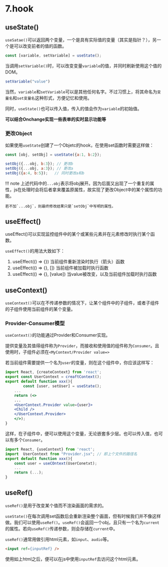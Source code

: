 # 7.hook

## useState()

`useSatae()`可以返回两个变量，一个是具有实际值的变量（其实是指针？），另一个是可以改变前者的值的函数。  

```jsx
const [variable, setVariable] = useState();
```

当调用`setVariable()`时，可以改变变量`variable`的值，并同时刷新使用这个值的DOM。  

```jsx
setVariable("value")
```

当然，`variable`和`setVariable`可以是其他任何名字。不过习惯上，将其命名为`变量名`和`set变量名`这种形式，方便记忆和使用。  

同时，`useState()`也可以传入值，传入的值会作为`variable`的初始值。  

**可以结合Onchange实现一些表单的实时显示功能等**

### 更改Object

如果使用`useState`创建了一个Objetc的hook，在使用set函数时需要这样做：

```js
const [obj, setObj] = useState({a:1, b:2});

setObj({...obj, b:3}); // 更改b
setObj({...obj, a:3}); // 更改a
setObj({a:4, b:5});   // 同时更改a和b
```

!!! note
    上述代码中的`...obj`表示将obj展开。因为后面又出现了一个重复的属性，js在处理时会将后者拿来覆盖原属性，故实现了更改Object中的某个属性的功能。  

    若不加`...obj`，则最终修改结果只是`setObj`中写明的属性。  

## useEffect()

useEffect()可以实现监控组件中的某个或某些元素并在元素修改时执行某个函数。  

`useEffect()`的用法大致如下：  

1. useEffect(() => {}) 当前组件重新渲染时执行（箭头）函数
2. useEffect(() => {}, []) 当前组件被加载时执行函数
3. useEffect(() => {}, [value]) 当value被改变，以及当前组件加载时执行函数

## useContext()

`useContext()`可以在不传递参数的情况下，让某个组件中的子组件，或者子组件的子组件使用当前组件的某个变量。  

### Provider-Consumer模型

`useContext()`的功能通过Provider和Consumer实现。  

提供变量及其值得组件称为`Provider`，而接收和使用值的组件称为`Consumer`。且使用时，子组件必须在`<MyContext/Provider value=>`  

若当前组件需要提供一个名为`user`的变量，则在这个组件中，你应该这样写：  

```jsx
import React, {createContext} from 'react';
export const UserContext = creaftContext();
export default function xxx(){
        const [user, setUser] = useState();
    ...
    return (<>
    ...
    <UserContext.Provider value={user}>
    <Child />
    </UserContext.Provider>
    </>);
}
```

这样，在子组件中，便可以使用这个变量，无论嵌套多少层。也可以传入值，也可以有多个`Consumer`。     

```jsx
import React, {useContext} from 'react';
import  UserContext from "Provider.jsx"; // 即上个文件的路径名
export default function xxx(){
    const user = useCOntext(UserConetxt);
    ...
    return (...);
}
```

## useRef()

`useRef()`是用于改变某个值而不渲染画面的需求的。  

`useState()`在每次调用set函数后会重新渲染整个画面，但有时候我们并不像这样做。我们可以使用`useRef()`。`useRef()`会返回一个obj，且只有一个名为`current`的属性。若向`useRef()`传递参数，则会存储在`current`中。  

`useRef()`通常用做引用html元素，如`input`、`audio`等。  

```html
<input ref={inputRef} />
```

使用如上html之后，便可以在js中使用`inputRef`去访问这个html元素。  